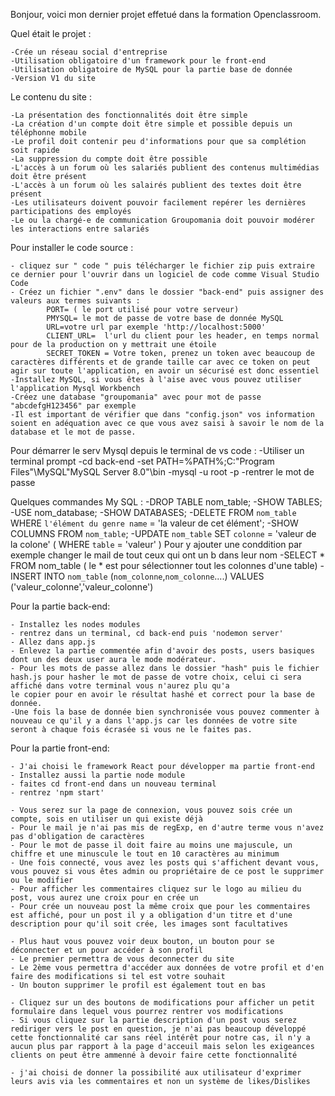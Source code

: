 Bonjour, voici mon dernier projet effetué dans la formation Openclassroom.

Quel était le projet : 

    -Crée un réseau social d'entreprise
    -Utilisation obligatoire d'un framework pour le front-end
    -Utilisation obligatoire de MySQL pour la partie base de donnée
    -Version V1 du site 

Le contenu du site : 

    -La présentation des fonctionnalités doit être simple
    -La création d'un compte doit être simple et possible depuis un téléphonne mobile
    -Le profil doit contenir peu d'informations pour que sa complétion soit rapide
    -La suppression du compte doit être possible
    -L'accès à un forum où les salariés publient des contenus multimédias doit être présent
    -L'accès à un forum où les salairés publient des textes doit être présent
    -Les utilisateurs doivent pouvoir facilement repérer les dernières participations des employés
    -Le ou la chargé-e de communication Groupomania doit pouvoir modérer les interactions entre salariés

Pour installer le code source : 

    - cliquez sur " code " puis télécharger le fichier zip puis extraire ce dernier pour l'ouvrir dans un logiciel de code comme Visual Studio Code
    - Créez un fichier ".env" dans le dossier "back-end" puis assigner des valeurs aux termes suivants : 
            PORT= ( le port utilisé pour votre serveur)
            PMYSQL= le mot de passe de votre base de donnée MySQL
            URL=votre url par exemple 'http://localhost:5000' 
            CLIENT_URL=  l'url du client pour les header, en temps normal pour de la production on y mettrait une étoile
            SECRET_TOKEN = Votre token, prenez un token avec beaucoup de caractères différents et de grande taille car avec ce token on peut agir sur toute l'application, en avoir un sécurisé est donc essentiel 
    -Installez MySQL, si vous êtes à l'aise avec vous pouvez utiliser l'application Mysql Workbench
    -Créez une database "groupomania" avec pour mot de passe "abcdefgH123456" par exemple
    -Il est important de vérifier que dans "config.json" vos information soient en adéquation avec ce que vous avez saisi à savoir le nom de la database et le mot de passe.


Pour démarrer le serv Mysql depuis le terminal de vs code : 
    -Utiliser un terminal prompt
    -cd back-end
    -set PATH=%PATH%;C:\"Program Files"\MySQL\"MySQL Server 8.0"\bin
    -mysql -u root -p
    -rentrer le mot de passe 

Quelques commandes My SQL : 
    -DROP TABLE nom_table;
    -SHOW TABLES;
    -USE nom_database;
    -SHOW DATABASES;
    -DELETE FROM `nom_table` WHERE `l'élément du genre name` = 'la valeur de cet élément';
    -SHOW COLUMNS FROM `nom_table`;
    -UPDATE `nom_table` SET `colonne` = 'valeur de la colone' ( WHERE `table` = 'valeur' ) Pour y ajouter une conddition par exemple changer le mail de tout ceux qui ont un b dans leur nom 
    -SELECT * FROM nom_table ( le * est pour sélectionner tout les colonnes d'une table)
    -INSERT INTO `nom_table` (`nom_colonne`,`nom_colonne`....)
        VALUES
     ('valeur_colonne','valeur_colonne')

Pour la partie back-end: 

    - Installez les nodes modules
    - rentrez dans un terminal, cd back-end puis 'nodemon server'
    - Allez dans app.js 
    - Enlevez la partie commentée afin d'avoir des posts, users basiques dont un des deux user aura le mode modérateur.
    - Pour les mots de passe allez dans le dossier "hash" puis le fichier hash.js pour hasher le mot de passe de votre choix, celui ci sera affiché dans votre terminal vous n'aurez plu qu'a 
    le copier pour en avoir le résultat hashé et correct pour la base de donnée.
    -Une fois la base de donnée bien synchronisée vous pouvez commenter à nouveau ce qu'il y a dans l'app.js car les données de votre site seront à chaque fois écrasée si vous ne le faites pas.

Pour la partie front-end: 

    - J'ai choisi le framework React pour développer ma partie front-end
    - Installez aussi la partie node module
    - faites cd front-end dans un nouveau terminal
    - rentrez 'npm start'
    
    - Vous serez sur la page de connexion, vous pouvez sois crée un compte, sois en utiliser un qui existe déjà
    - Pour le mail je n'ai pas mis de regExp, en d'autre terme vous n'avez pas d'obligation de caractères
    - Pour le mot de passe il doit faire au moins une majuscule, un chiffre et une minuscule le tout en 10 caractères au minimum
    - Une fois connecté, vous avez les posts qui s'affichent devant vous, vous pouvez si vous êtes admin ou propriétaire de ce post le supprimer ou le modifier
    - Pour afficher les commentaires cliquez sur le logo au milieu du post, vous aurez une croix pour en crée un
    - Pour crée un nouveau post la même croix que pour les commentaires est affiché, pour un post il y a obligation d'un titre et d'une description pour qu'il soit crée, les images sont facultatives

    - Plus haut vous pouvez voir deux bouton, un bouton pour se déconnecter et un pour accéder à son profil
    - Le premier permettra de vous deconnecter du site
    - Le 2ème vous permettra d'accéder aux données de votre profil et d'en faire des modifications si tel est votre souhait
    - Un bouton supprimer le profil est également tout en bas

    - Cliquez sur un des boutons de modifications pour afficher un petit formulaire dans lequel vous pourrez rentrer vos modifications
    - Si vous cliquez sur la partie description d'un post vous serez rediriger vers le post en question, je n'ai pas beaucoup développé cette fonctionnalité car sans réel intérêt pour notre cas, il n'y a aucun plus par rapport à la page d'acceuil mais selon les exigeances clients on peut être ammenné à devoir faire cette fonctionnalité

    - j'ai choisi de donner la possibilité aux utilisateur d'exprimer leurs avis via les commentaires et non un système de likes/Dislikes


    